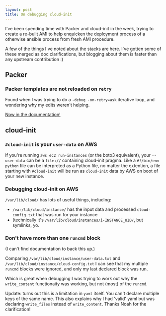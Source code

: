 ```yaml
---
layout: post
title: On debugging cloud-init
---
```


I've been spending time with Packer and cloud-init in the week, trying to create a re-built AMI to help enquicken the deployment process of a otherwise ansible process from fresh AMI procedure. 

A few of the things I've noted about the stacks are here. I've gotten some of these merged as doc clarifications, but blogging about them is faster than any upstream contribution :)

## Packer

### Packer templates are not reloaded on `retry`

Found when I was trying to do a `-debug -on-retry=ask` iterative loop, and wondering why my edits weren't helping. 

[Now in the documentation!](https://github.com/hashicorp/packer/pull/6679/files)

## cloud-init

### `#cloud-init` is your `user-data` on AWS

If you're running `aws ec2 run-instances` (or the boto3 equivalent), your `--user-data` can be a `file://` containing cloud-init pragma. Like a `#!/bin/env python` file can be interpreted as a Python file, no matter the extention, a file starting with `#cloud-init` will be run as `cloud-init` data by AWS on boot of your new instance.

### Debugging cloud-init on AWS

`/var/lib/cloud/` has lots of useful things, including:

 * `/var/lib/cloud/instance/` has the input data and processed `cloud-config.txt` that was run for your instance
 * (technically it's `/var/lib/cloud/instances/i-INSTANCE_UID/`, but symlinks, yo. 



### Don't have more than one `runcmd` block

(I can't find documentation to back this up.)

Comparing `/var/lib/cloud/instance/user-data.txt` and `/var/lib/cloud/instance/cloud-config.txt` I can see that my multiple `runcmd` blocks were ignored, and only my last declared block was run. 

Which is great when debugging I was trying to work out why the `write_content` functionaity was working, but not (most) of the `runcmd`. 

Update: turns out this is a limitation in `yaml` itself. You can't declare multiple keys of the same name. This also explains why I had 'valid' yaml but was declaring `write_files` instead of `write_content`. Thanks Noah for the clarification!



